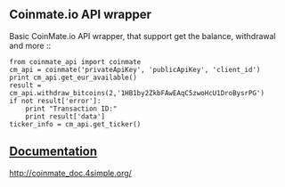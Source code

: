 Coinmate.io API wrapper
-----------------------

Basic CoinMate.io API wrapper, that support get the balance, withdrawal
and more ::

    from coinmate_api import coinmate
    cm_api = coinmate('privateApiKey', 'publicApiKey', 'client_id')
    print cm_api.get_eur_available()
    result = cm_api.withdraw_bitcoins(2,'1HB1by2ZkbFAwEAqC5zwoHcU1DroBysrPG')
    if not result['error']:
        print "Transaction ID:"
        print result['data']
    ticker_info = cm_api.get_ticker()


[Documentation](http://coinmate_doc.4simple.org/)
-------------

http://coinmate_doc.4simple.org/
